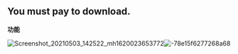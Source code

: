 
## You must pay to download.


**功能** 


                                                                                                    




![Screenshot_20210503_142522_mh1620023653772](https://user-images.githubusercontent.com/82256583/116847223-b0311300-ac1c-11eb-9766-fb85b552e768.jpg)![-78e15f6277268a68](https://user-images.githubusercontent.com/82256583/116860315-f47bdd80-ac33-11eb-9dec-9fbb94eb9505.gif)





